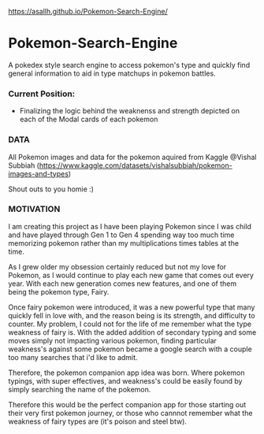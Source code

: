 https://asallh.github.io/Pokemon-Search-Engine/

# Pokemon-Search-Engine
 A pokedex style search engine to access pokemon's type and quickly find general information to aid in type matchups in pokemon battles.

### Current Position:
- Finalizing the logic behind the weaknenss and strength depicted on each of the Modal cards of each pokemon


### DATA
All Pokemon images and data for the pokemon aquired from Kaggle @Vishal Subbiah (https://www.kaggle.com/datasets/vishalsubbiah/pokemon-images-and-types)

Shout outs to you homie :) 

### MOTIVATION
I am creating this project as I have been playing Pokemon since I was child and have played through Gen 1 to Gen 4 spending way too much time memorizing pokemon rather than my multiplications times tables at the time.

As I grew older my obsession certainly reduced but not my love for Pokemon, as I would continue to play each new game that comes out every year. With each new generation comes new features, and one of them being the pokemon type, Fairy.

Once fairy pokemon were introduced, it was a new powerful type that many quickly fell in love with, and the reason being is its strength, and difficulty to counter. My problem, I could not for the life of me remember what the type weakness of fairy is. With the added addition of secondary typing and some moves simply not impacting various pokemon, finding particular weakness's against some pokemon became a google search with a couple too many searches that i'd like to admit. 

Therefore, the pokemon companion app idea was born. Where pokemon typings, with super effectives, and weakness's could be easily found by simply searching the name of the pokemon.

Therefore this would be the perfect companion app for those starting out their very first pokemon journey, or those who cannnot remember what the weakness of fairy types are (it's poison and steel btw). 

    


